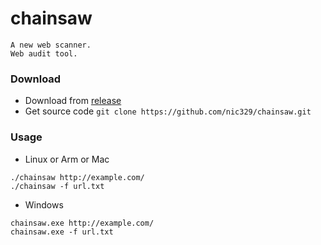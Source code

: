 # chainsaw

```
A new web scanner.
Web audit tool.
```

### Download
- Download from [release](https://github.com/nic329/chainsaw/releases)
- Get source code `git clone https://github.com/nic329/chainsaw.git`

### Usage
- Linux or Arm or Mac
```
./chainsaw http://example.com/
./chainsaw -f url.txt
```
- Windows
```
chainsaw.exe http://example.com/
chainsaw.exe -f url.txt
```
